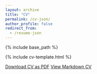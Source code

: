 ```yaml
---
layout: archive
title: "CV"
permalink: /cv-json/
author_profile: false
redirect_from:
  - /resume-json
---
```


{% include base_path %}

{% include cv-template.html %}

<div class="cv-download-links">
  <a href="{{ base_path }}/files/ChuolRueiDengBerkeley.pdf" class="btn btn--primary">Download CV as PDF</a>
  <a href="{{ base_path }}" class="btn btn--inverse">View Markdown CV</a>
</div>

